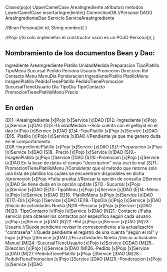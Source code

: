 Clases(pojo) UpperCamelCase AreaIngrediente
atributos\ metodos LowerCamelCase insertarIngrediente()
ConnectionDB //Personal
DAO() AreaIngredienteDao
Servicio ServiceAreaIngrediente

//Bean
Persona(int id, String nombre){
}

//Pojo
//Si solo implemetas el constructor vacío es un POJO
Persona(){
}

## Nombramiento de los documentos Bean y Dao:

Ingrediente
AreaIngrediente
Platillo
UnidadMedida
Preparacion
TipoPlatillo
TipoMenu
Sucursal
Pedido
Persona
Usuario
Promocion
Direccion
Rol
Contacto
Menu
MenuDia
Ponderacion
IngredientePlatillo
PlatilloMenu
ImagenPlatillo
PedidoTienePlatillo
PedidoTienePromocion
SucursalTieneUsuario
Dia
TipoDia
TipoContacto
PromocionTienePlatilloMenu
Precio

## En orden

[D]1.-AreaIngrediente
    [x]Pojo
    [x]Service
    [x]DAO
[D]2.-Ingrediente
    [x]Pojo
    [x]Service
    [x]DAO
[D]3.-UnidadMedida --Solo cuenta con el getbyid en el dao
    [x]Pojo
    [x]Service
    [x]DAO
[D]4.-TipoPlatillo
    [x]Pojo
    [x]Service
    [x]DAO
[D]5.-Platillo
    [x]Pojo
    [x]Service
    [x]DAO
//Pendiente ya que me genero duda en el comportamiento    
[D]6.-IngredientePlatillo
    [x]Pojo
    [x]Service
    [x]DAO
[S]7.-Preparacion
    [x]Pojo
    [x]Service
    [x]DAO
[S]8.-Precio
    [x]Pojo
    [x]Service
    [x]DAO
[S]9.-ImagenPlatillo
    [x]Pojo
    []Service
    []DAO
[S]10.-Promocion
    [x]Pojo
    [x]Service
    [x]DAO
    En la base de datos el campo "descripcion" esta escrito mal
[S]11.-PromocionTienePlatilloMenu
    //Considerar que el método que retorne solo una lista de platillos los cuales se encuentrarn disponibles en dicha
    //promoción
    [x]Pojo
    *Falta prueba
    //Revisar la opción de consulta
    []Service
    [x]DAO
    Se tiene duda en la opción update
[S]12.-Sucursal
    [x]Pojo
    [x]Service
    [x]DAO
[E]13.-TipoMenu
    [x]Pojo
    [x]Service
    [x]DAO
[E]14.-Menu
    [x]Pojo
    [x]Service
    [x]DAO
[E]16.-PlatilloMenu
    [x]Pojo
    [o]Service
    [o]DAO
[E]17.-Dia
    [x]Pojo
    []Service
    [x]DAO
[E]18.-TipoDia
    [x]Pojo
    [x]Service
    [x]DAO
//Inicio de actividades Noelia
[N]19.-Persona
    [x]Pojo
    [x]Service
    [x]DAO
[N]20.-TipoContacto
    [x]Pojo
    [x]Service
    [x]DAO
[N]21.-Contacto //Falta servicio para obtener los contactos por especifico según cada usuario
    [x]Pojo
    [x]Service
    [x]DAO
[N]22.-Rol
    [x]Pojo
    [x]Service
    [x]DAO
[N]23.-Usuario
//Queda pendiente revisar lo correspondiente a la actualización "contraseña"
//Queda pendiente el registro de una cuenta "según el rol" y login
    [x]Pojo
    []Service
    [x]DAO
//Fin actividades Noelia
//Inicio actividades Manuel
[M]24.-SucursalTieneUsuario
    [x]Pojo
    [x]Service
    [X]DAO
[M]25.-Direccion
    [x]Pojo
    [x]Service
    [x]DAO
[M]26.-Pedido
    [x]Pojo
    [x]Service
    [x]DAO
[M]27.-PedidoTienePlatillo
    [x]Pojo
    []Service
    []DAO
[M]28.-PedidoTienePromocion
    [x]Pojo
    []Service
    []DAO
[M]29.-Ponderacion
    [x]Pojo
    [x]Service
    [x]DAO
